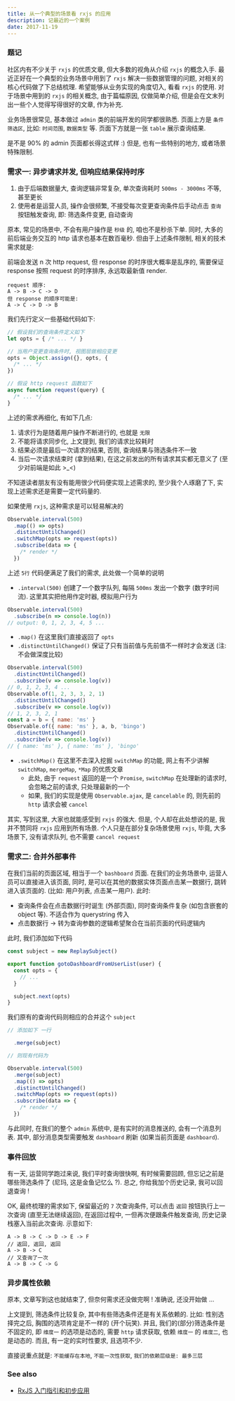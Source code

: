 ```yaml
---
title: 从一个典型的场景看 rxjs 的应用
description: 记最近的一个案例
date: 2017-11-19
---
```


### 题记

社区内有不少关于 `rxjs` 的优质文章, 但大多数的视角从介绍 `rxjs` 的概念入手.
最近正好在一个典型的业务场景中用到了 `rxjs` 解决一些数据管理的问题, 对相关的核心代码做了下总结梳理.
希望能够从业务实现的角度切入, 看看 `rxjs` 的使用. 对于场景中用到的 `rxjs` 的相关概念, 由于篇幅原因,
仅做简单介绍, 但是会在文末列出一些个人觉得写得很好的文章, 作为补充.

业务场景很常见, 基本做过 `admin` 类的前端开发的同学都很熟悉.
页面上方是 `条件筛选区`, 比如: `时间范围`, `数据类型` 等.
页面下方就是一张 `table` 展示查询结果.

是不是 90% 的 admin 页面都长得这式样 :) 但是, 也有一些特别的地方, 或者场景特殊限制.

### 需求一: 异步请求并发, 但响应结果保持时序

1. 由于后端数据量大, 查询逻辑非常复杂, 单次查询耗时 `500ms - 3000ms` 不等, 甚至更长
2. 使用者是运营人员, 操作会很频繁, 不接受每次变更查询条件后手动点击 `查询` 按钮触发查询, 即: 筛选条件变更, 自动查询

原本, 常见的场景中, 不会有用户操作是 `秒级` 的, 咱也不是秒杀下单.
同时, 大多的前后端业务交互的 http 请求也基本在数百毫秒.
但由于上述条件限制, 相关的技术需求就是:

前端会发送 n 次 http request, 但 response 的时序很大概率是乱序的,
需要保证 response 按照 request 的时序排序, 永远取最新值 render.

```
request 顺序:
A -> B -> C -> D
但 response 的顺序可能是:
A -> C -> D -> B
```

我们先行定义一些基础代码如下:

```js
// 假设我们的查询条件定义如下
let opts = { /* ... */ }

// 当用户变更查询条件时, 视图层做相应变更
opts = Object.assign({}, opts, {
  /* ... */
})

// 假设 http request 函数如下
async function request(query) {
  /* ... */
}
```

上述的需求再细化, 有如下几点:

1. 请求行为是随着用户操作不断进行的, 也就是 `无限`
2. 不能将请求同步化, 上文提到, 我们的请求比较耗时
3. 结果必须是最后一次请求的结果, 否则, 查询结果与筛选条件不一致
4. 当后一次请求结束时 (拿到结果), 在这之前发出的所有请求其实都无意义了 (至少对前端是如此 >_<)

不知道读者朋友有没有能用很少代码便实现上述需求的,
至少我个人琢磨了下, 实现上述需求还是需要一定代码量的.

如果使用 `rxjs`, 这种需求是可以轻易解决的

```js
Observable.interval(500)
  .map(() => opts)
  .distinctUntilChanged()
  .switchMap(opts => request(opts))
  .subscribe(data => {
    /* render */
  })
```

上述 `5行` 代码便满足了我们的需求, 此处做一个简单的说明

* `.interval(500)` 创建了一个数字队列, 每隔 `500ms` 发出一个数字 (数字时间流).
这里其实把他用作定时器, 模拟用户行为

```js
Observable.interval(500)
  .subscribe(n => console.log(n))
// output: 0, 1, 2, 3, 4, 5 ...
```

* `.map()` 在这里我们直接返回了 `opts`
* `.distinctUntilChanged()` 保证了只有当前值与先前值不一样时才会发送 (注: 不会做深度比较)

```js
Observable.interval(500)
  .distinctUntilChanged()
  .subscribe(v => console.log(v))
// 0, 1, 2, 3, 4 ...
Observable.of(1, 2, 3, 3, 2, 1)
  .distinctUntilChanged()
  .subscribe(v => console.log(v))
// 1, 2, 3, 2, 1
const a = b = { name: 'ms' }
Observable.of({ name: 'ms' }, a, b, 'bingo')
  .distinctUntilChanged()
  .subscribe(v => console.log(v))
// { name: 'ms' }, { name: 'ms' }, 'bingo'
```

* `.switchMap()` 在这里不去深入挖掘 `switchMap` 的功能, 网上有不少讲解 `switchMap`, `mergeMap`, `*Map` 的优质文章
  - 此处, 由于 `request` 返回的是一个 `Promise`, `switchMap` 在处理新的请求时, 会忽略之前的请求, 只处理最新的一个
  - 如果, 我们的实现是使用 `Observable.ajax`, 是 `cancelable` 的, 则先前的 `http` 请求会被 `cancel`

其实, 写到这里, 大家也就能感受到 `rxjs` 的强大.
但是, 个人却在此处想说的是, 我并不赞同将 `rxjs` 应用到所有场景.
个人只是在部分复杂场景使用 `rxjs`, 毕竟, 大多场景下, 没有请求队列, 也不需要 `cancel request`

### 需求二: 合并外部事件

在我们当前的页面区域, 相当于一个 `bashboard` 页面. 在我们的业务场景中, 运营人员可以直接进入该页面,
同时, 是可以在其他的数据实体页面点击某一数据行, 跳转进入该页面的. (比如: 用户列表, 点击某一用户). 此时:

  - 查询条件会在点击数据行时诞生 (外部页面), 同时查询条件复杂 (如包含嵌套的 object 等). 不适合作为 querystring 传入
  - 点击数据行 -> 转为查询参数的逻辑希望聚合在当前页面的代码逻辑内


此时, 我们添加如下代码

```js
const subject = new ReplaySubject()

export function gotoDashboardFromUserList(user) {
  const opts = {
    // ...
  }

  subject.next(opts)
}
```

我们原有的查询代码则相应的合并这个 `subject`

```js
// 添加如下 一行

  .merge(subject)

// 则现有代码为

Observable.interval(500)
  .merge(subject)
  .map(() => opts)
  .distinctUntilChanged()
  .switchMap(opts => request(opts))
  .subscribe(data => {
    /* render */
  })
```

与此同时, 在我们的整个 `admin` 系统中, 是有实时的消息推送的, 会有一个消息列表.
其中, 部分消息类型需要触发 `dashboard` 刷新 (如果当前页面是 `dashboard`).

### 事件回放

有一天, 运营同学跑过来说, 我们平时查询很快啊, 有时候需要回顾, 但忘记之前是哪些筛选条件了 (尼玛, 这是金鱼记忆么 ?).
总之, 你给我加个历史记录, 我可以回退查询 !

OK, 最终梳理的需求如下, 保留最近的 `7` 次查询条件, 可以点击 `返回` 按钮执行上一次查询 (直至无法继续返回),
在返回过程中, 一但再次便跟条件触发查询, 历史记录栈塞入当前此次查询. 示意如下:

```
A -> B -> C -> D -> E -> F
// 返回, 返回, 返回
A -> B -> C
// 又查询了一次
A -> B -> C -> G
```

### 异步属性依赖

原本, 文章写到这也就结束了, 但奈何需求还没做完啊 ! 准确说, 还没开始做 ...

上文提到, 筛选条件比较复杂, 其中有些筛选条件还是有关系依赖的.
比如: 性别选择完之后, 胸围的选项肯定是不一样的 (开个玩笑).
并且, 我们的(部分)筛选条件是不固定的, 即 `维度一` 的选项是动态的,
需要 `http` 请求获取, 依赖 `维度一` 的 `维度二`, 也是动态的.
而且, 有一定的实时性要求, 且选项不少.

直接说重点就是: `不能缓存在本地`, `不能一次性获取`, `我们的依赖层级是: 最多三层`

### See also

* [RxJS 入门指引和初步应用](https://github.com/xufei/blog/issues/44)
